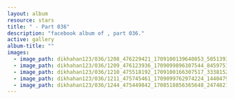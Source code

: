 ```yaml
---
layout: album
resource: stars
title: " - Part 036"
description: "facebook album of , part 036."
active: gallery
album-title: ""
images:
  - image_path: dikhahan123/036/1208_476229421_1709100139640853_5051393267820548290_n.jpg
  - image_path: dikhahan123/036/1209_476123936_1709099896307544_8459751872240836679_n.jpg
  - image_path: dikhahan123/036/1210_475518192_1709100166307517_3338152744721193146_n.jpg
  - image_path: dikhahan123/036/1211_475745461_1709099762974224_1440479724046279168_n.jpg
  - image_path: dikhahan123/036/1244_475449842_1708518856365648_2474821324539169797_n.jpg
---
```


